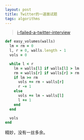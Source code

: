 ```yaml
---
layout: post
title: Twitter的一道面试题
tags: algorithms
---
```


> [i-failed-a-twitter-interview](http://qandwhat.apps.runkite.com/i-failed-a-twitter-interview/)

``` ruby
def easy_volumes(walls)
  lm = rm = 0
  l, r = 0, walls.length - 1
  vols = 0

  while l < r
    lm = walls[l] if walls[l] > lm
    rm = walls[r] if walls[r] > rm
    if lm >= rm
      vols += rm - walls[r]
      r -= 1
    else
      vols += lm - walls[l]
      l += 1
    end
  end

  vols
end
```

精妙，没有一丝多余。
